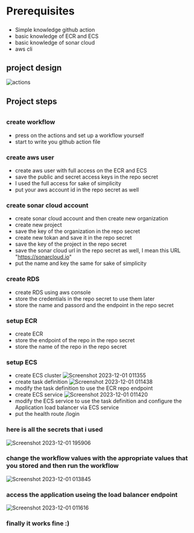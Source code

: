 # Prerequisites
#####
- Simple knowledge github action
- basic knowledge of ECR and ECS
- basic knowledge of sonar cloud
- aws cli

## project design 
![actions](https://github.com/AbdelrhmanAli123/CICD-github-action-sonarqube-ECR-ECS/assets/133269614/320b9930-d1ad-410c-83ec-97926bdb5f34)

## Project steps
######

### create workflow
- press on the actions and set up a workflow yourself
- start to write you github action file

### create aws user
- create aws user with full access on the ECR and ECS
- save the public and secret access keys in the repo secret
- I used the full access for sake of simplicity
- put your aws account id in the repo secret as well

### create sonar cloud account
- create sonar cloud account and then create new organization
- create new project 
- save the key of the organization in the repo secret
- create new tokan and save it in the repo secret
- save the key of the project in the repo secret
- save the sonar cloud url in the repo secret as well, I mean this URL "https://sonarcloud.io"
- put the name and key the same for sake of simplicity
  
### create RDS
- create RDS using aws console 
- store the credentials in the repo secret to use them later
- store the name and passord and the endpoint in the repo secret


### setup ECR 
- create ECR
- store the endpoint of the repo in the repo secret
- store the name of the repo in the repo secret

### setup ECS
- create ECS cluster
  ![Screenshot 2023-12-01 011355](https://github.com/AbdelrhmanAli123/CICD-github-action-sonarqube-ECR-ECS/assets/133269614/b8822095-a3b8-4651-8e1c-ca6395f43dae)
- create task definition
  ![Screenshot 2023-12-01 011438](https://github.com/AbdelrhmanAli123/CICD-github-action-sonarqube-ECR-ECS/assets/133269614/916b60b1-089b-446e-b9cd-ac478b450cfa)
- modify the task definition to use the ECR repo endpoint
- create ECS service
  ![Screenshot 2023-12-01 011420](https://github.com/AbdelrhmanAli123/CICD-github-action-sonarqube-ECR-ECS/assets/133269614/565ce0ea-d389-4224-96f9-3612678c57d7)
-  modify the ECS service to use the task definition and configure the Application load balancer via ECS service
-  put the health route /login



### here is all the secrets that i used 

![Screenshot 2023-12-01 195906](https://github.com/AbdelrhmanAli123/CICD-github-action-sonarqube-ECR-ECS/assets/133269614/0e016004-b412-4801-b485-8393be82f089)


### change the workflow values with the appropriate values that you stored and then run the workflow 
![Screenshot 2023-12-01 013845](https://github.com/AbdelrhmanAli123/CICD-github-action-sonarqube-ECR-ECS/assets/133269614/f37dcef1-8d74-4eaf-86b0-f314c39edb95)

### access the application useing the load balancer endpoint 
![Screenshot 2023-12-01 011616](https://github.com/AbdelrhmanAli123/CICD-github-action-sonarqube-ECR-ECS/assets/133269614/4835c860-d6e0-464d-b3cb-08c6bb0ead63)

### finally it works fine :)

